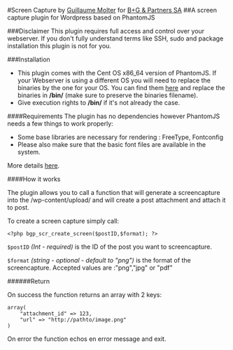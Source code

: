 #Screen Capture
by [Guillaume Molter](http://guillaumemolter.me) for [B+G & Partners SA](http://bgcom.ch/)
##A screen capture plugin for Wordpress based on PhantomJS


###Disclaimer
This plugin requires full access and control over your webserver. If you don't fully understand terms like SSH, sudo and package installation this plugin is not for you.


###Installation

- This plugin comes with the Cent OS x86_64 version of PhantomJS. If your Webserver is using a different OS you will need to replace the binaries by the one for your OS. You can find them [here](http://phantomjs.org/download.html) and replace the binaries in **/bin/** (make sure to preserve the binaries filename).
- Give execution rights to **/bin/**  if it's not already the case.

####Requirements
The plugin has no dependencies however PhantomJS needs a few things to work properly:

- Some base libraries are necessary for rendering : FreeType, Fontconfig
- Please also make sure that the basic font files are available in the system.

More details [here](http://phantomjs.org/download.html).

####How it works

The plugin allows you to call a function that will generate a screencapture into the /wp-content/upload/ and will create a post attachment and attach it to post.

To create a screen capture simply call:

	<?php bgp_scr_create_screen($postID,$format); ?>
	
`$postID` *(Int - required)* is the ID of the post you want to screencapture.

`$format` *(string - optional - default to "png")* is the format of the screencapture. Accepted values are :"png","jpg" or "pdf"

######Return

On success the function returns an array with 2 keys:
  
	array(
		"attachment_id" => 123,
		"url" => "http://pathto/image.png"
	)

On error the function echos en error message and exit.
